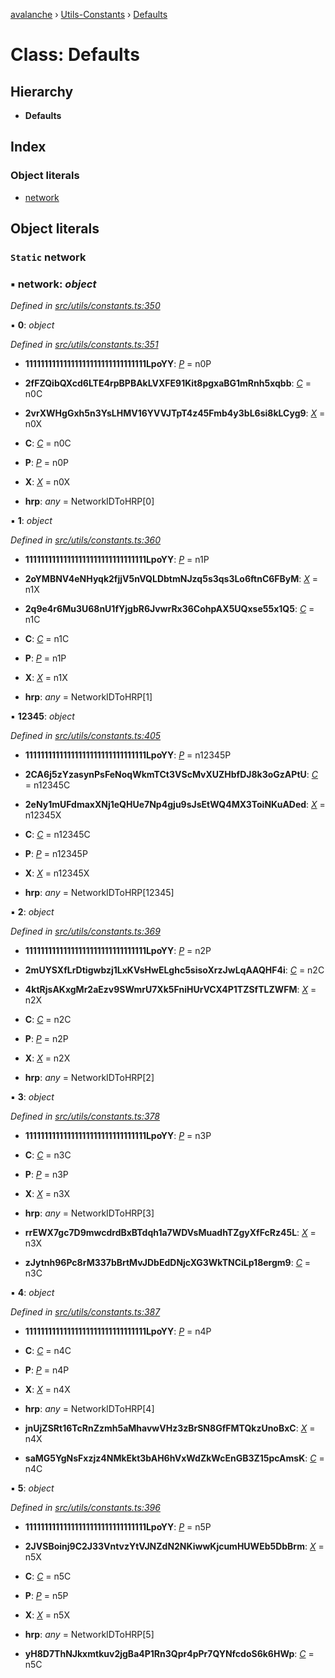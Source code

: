 [avalanche](../README.md) › [Utils-Constants](../modules/utils_constants.md) › [Defaults](utils_constants.defaults.md)

# Class: Defaults

## Hierarchy

* **Defaults**

## Index

### Object literals

* [network](utils_constants.defaults.md#static-network)

## Object literals

### `Static` network

### ▪ **network**: *object*

*Defined in [src/utils/constants.ts:350](https://github.com/ava-labs/avalanchejs/blob/fa4a637/src/utils/constants.ts#L350)*

▪ **0**: *object*

*Defined in [src/utils/constants.ts:351](https://github.com/ava-labs/avalanchejs/blob/fa4a637/src/utils/constants.ts#L351)*

* **11111111111111111111111111111111LpoYY**: *[P](../interfaces/api_evm_constants.p.md)* = n0P

* **2fFZQibQXcd6LTE4rpBPBAkLVXFE91Kit8pgxaBG1mRnh5xqbb**: *[C](../interfaces/api_evm_constants.c.md)* = n0C

* **2vrXWHgGxh5n3YsLHMV16YVVJTpT4z45Fmb4y3bL6si8kLCyg9**: *[X](../interfaces/api_evm_constants.x.md)* = n0X

* **C**: *[C](../interfaces/api_evm_constants.c.md)* = n0C

* **P**: *[P](../interfaces/api_evm_constants.p.md)* = n0P

* **X**: *[X](../interfaces/api_evm_constants.x.md)* = n0X

* **hrp**: *any* = NetworkIDToHRP[0]

▪ **1**: *object*

*Defined in [src/utils/constants.ts:360](https://github.com/ava-labs/avalanchejs/blob/fa4a637/src/utils/constants.ts#L360)*

* **11111111111111111111111111111111LpoYY**: *[P](../interfaces/api_evm_constants.p.md)* = n1P

* **2oYMBNV4eNHyqk2fjjV5nVQLDbtmNJzq5s3qs3Lo6ftnC6FByM**: *[X](../interfaces/api_evm_constants.x.md)* = n1X

* **2q9e4r6Mu3U68nU1fYjgbR6JvwrRx36CohpAX5UQxse55x1Q5**: *[C](../interfaces/api_evm_constants.c.md)* = n1C

* **C**: *[C](../interfaces/api_evm_constants.c.md)* = n1C

* **P**: *[P](../interfaces/api_evm_constants.p.md)* = n1P

* **X**: *[X](../interfaces/api_evm_constants.x.md)* = n1X

* **hrp**: *any* = NetworkIDToHRP[1]

▪ **12345**: *object*

*Defined in [src/utils/constants.ts:405](https://github.com/ava-labs/avalanchejs/blob/fa4a637/src/utils/constants.ts#L405)*

* **11111111111111111111111111111111LpoYY**: *[P](../interfaces/api_evm_constants.p.md)* = n12345P

* **2CA6j5zYzasynPsFeNoqWkmTCt3VScMvXUZHbfDJ8k3oGzAPtU**: *[C](../interfaces/api_evm_constants.c.md)* = n12345C

* **2eNy1mUFdmaxXNj1eQHUe7Np4gju9sJsEtWQ4MX3ToiNKuADed**: *[X](../interfaces/api_evm_constants.x.md)* = n12345X

* **C**: *[C](../interfaces/api_evm_constants.c.md)* = n12345C

* **P**: *[P](../interfaces/api_evm_constants.p.md)* = n12345P

* **X**: *[X](../interfaces/api_evm_constants.x.md)* = n12345X

* **hrp**: *any* = NetworkIDToHRP[12345]

▪ **2**: *object*

*Defined in [src/utils/constants.ts:369](https://github.com/ava-labs/avalanchejs/blob/fa4a637/src/utils/constants.ts#L369)*

* **11111111111111111111111111111111LpoYY**: *[P](../interfaces/api_evm_constants.p.md)* = n2P

* **2mUYSXfLrDtigwbzj1LxKVsHwELghc5sisoXrzJwLqAAQHF4i**: *[C](../interfaces/api_evm_constants.c.md)* = n2C

* **4ktRjsAKxgMr2aEzv9SWmrU7Xk5FniHUrVCX4P1TZSfTLZWFM**: *[X](../interfaces/api_evm_constants.x.md)* = n2X

* **C**: *[C](../interfaces/api_evm_constants.c.md)* = n2C

* **P**: *[P](../interfaces/api_evm_constants.p.md)* = n2P

* **X**: *[X](../interfaces/api_evm_constants.x.md)* = n2X

* **hrp**: *any* = NetworkIDToHRP[2]

▪ **3**: *object*

*Defined in [src/utils/constants.ts:378](https://github.com/ava-labs/avalanchejs/blob/fa4a637/src/utils/constants.ts#L378)*

* **11111111111111111111111111111111LpoYY**: *[P](../interfaces/api_evm_constants.p.md)* = n3P

* **C**: *[C](../interfaces/api_evm_constants.c.md)* = n3C

* **P**: *[P](../interfaces/api_evm_constants.p.md)* = n3P

* **X**: *[X](../interfaces/api_evm_constants.x.md)* = n3X

* **hrp**: *any* = NetworkIDToHRP[3]

* **rrEWX7gc7D9mwcdrdBxBTdqh1a7WDVsMuadhTZgyXfFcRz45L**: *[X](../interfaces/api_evm_constants.x.md)* = n3X

* **zJytnh96Pc8rM337bBrtMvJDbEdDNjcXG3WkTNCiLp18ergm9**: *[C](../interfaces/api_evm_constants.c.md)* = n3C

▪ **4**: *object*

*Defined in [src/utils/constants.ts:387](https://github.com/ava-labs/avalanchejs/blob/fa4a637/src/utils/constants.ts#L387)*

* **11111111111111111111111111111111LpoYY**: *[P](../interfaces/api_evm_constants.p.md)* = n4P

* **C**: *[C](../interfaces/api_evm_constants.c.md)* = n4C

* **P**: *[P](../interfaces/api_evm_constants.p.md)* = n4P

* **X**: *[X](../interfaces/api_evm_constants.x.md)* = n4X

* **hrp**: *any* = NetworkIDToHRP[4]

* **jnUjZSRt16TcRnZzmh5aMhavwVHz3zBrSN8GfFMTQkzUnoBxC**: *[X](../interfaces/api_evm_constants.x.md)* = n4X

* **saMG5YgNsFxzjz4NMkEkt3bAH6hVxWdZkWcEnGB3Z15pcAmsK**: *[C](../interfaces/api_evm_constants.c.md)* = n4C

▪ **5**: *object*

*Defined in [src/utils/constants.ts:396](https://github.com/ava-labs/avalanchejs/blob/fa4a637/src/utils/constants.ts#L396)*

* **11111111111111111111111111111111LpoYY**: *[P](../interfaces/api_evm_constants.p.md)* = n5P

* **2JVSBoinj9C2J33VntvzYtVJNZdN2NKiwwKjcumHUWEb5DbBrm**: *[X](../interfaces/api_evm_constants.x.md)* = n5X

* **C**: *[C](../interfaces/api_evm_constants.c.md)* = n5C

* **P**: *[P](../interfaces/api_evm_constants.p.md)* = n5P

* **X**: *[X](../interfaces/api_evm_constants.x.md)* = n5X

* **hrp**: *any* = NetworkIDToHRP[5]

* **yH8D7ThNJkxmtkuv2jgBa4P1Rn3Qpr4pPr7QYNfcdoS6k6HWp**: *[C](../interfaces/api_evm_constants.c.md)* = n5C
